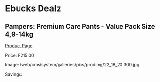 
# Ebucks Dealz
## Pampers: Premium Care Pants - Value Pack Size 4,9-14kg
[Product Page](https://www.ebucks.com/web/shop/productSelected.do?prodId=1204709021&catId=1186088243)

Price: R215.00

Image: /web/cms/system/galleries/pics/prodimg/22_18_20 300.jpg

Savings: 


	